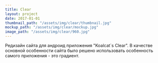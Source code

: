 ```yaml
---
title: Clear
layout: project
date: 2017-01-01
thumbnail_path: "/assets/img/clear/thumbnail.jpg"
mockup_path: "/assets/img/clear/mockup.jpg"
image_path: "/assets/img/clear/960.jpg"
---
```


Редизайн сайта для андроид приложения "Koalcat`s Clear". В качестве основной особенности сайта было решено использовать особенность самого приложения - это градиент.